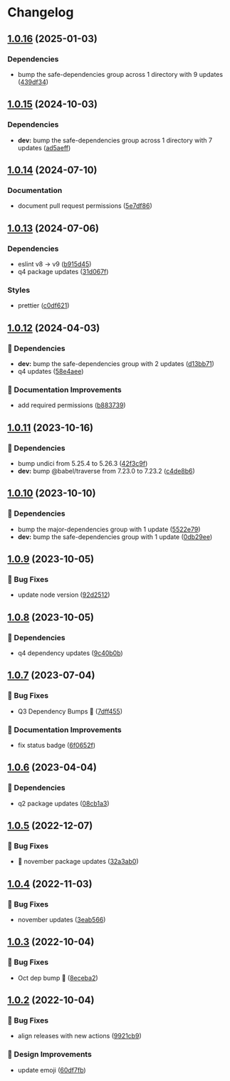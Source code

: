 # Changelog

## [1.0.16](https://github.com/agrc/reminder-action/compare/v1.0.15...v1.0.16) (2025-01-03)


### Dependencies

* bump the safe-dependencies group across 1 directory with 9 updates ([439df34](https://github.com/agrc/reminder-action/commit/439df34e857aa85fa2ced2b7cd27b39dca60239e))

## [1.0.15](https://github.com/agrc/reminder-action/compare/v1.0.14...v1.0.15) (2024-10-03)


### Dependencies

* **dev:** bump the safe-dependencies group across 1 directory with 7 updates ([ad5aeff](https://github.com/agrc/reminder-action/commit/ad5aeff65d2cd61582514269aaeb91799075d5cc))

## [1.0.14](https://github.com/agrc/reminder-action/compare/v1.0.13...v1.0.14) (2024-07-10)


### Documentation

* document pull request permissions ([5e7df86](https://github.com/agrc/reminder-action/commit/5e7df86a399f6236ef9432c36f8b28dc98ed433b))

## [1.0.13](https://github.com/agrc/reminder-action/compare/v1.0.12...v1.0.13) (2024-07-06)


### Dependencies

* eslint v8 -&gt; v9 ([b915d45](https://github.com/agrc/reminder-action/commit/b915d4501b639903c40d97767d2b5490b1b0b01b))
* q4 package updates ([31d067f](https://github.com/agrc/reminder-action/commit/31d067f1c84c88c8690dab4d3e6462150daa467c))


### Styles

* prettier ([c0df621](https://github.com/agrc/reminder-action/commit/c0df621c9ab12f25ffe1d282f63ab6e88e6f7b06))

## [1.0.12](https://github.com/agrc/reminder-action/compare/v1.0.11...v1.0.12) (2024-04-03)


### 🌲 Dependencies

* **dev:** bump the safe-dependencies group with 2 updates ([d13bb71](https://github.com/agrc/reminder-action/commit/d13bb71ce163ae33b5b2e2f1c8bb2fcbaa20563b))
* q4 updates ([58e4aee](https://github.com/agrc/reminder-action/commit/58e4aeec487f3564c89733584e559b9c0853b871))


### 📖 Documentation Improvements

* add required permissions ([b883739](https://github.com/agrc/reminder-action/commit/b88373924758b0c29ff7eabffa5c95c0572a7071))

## [1.0.11](https://github.com/agrc/reminder-action/compare/v1.0.10...v1.0.11) (2023-10-16)


### 🌲 Dependencies

* bump undici from 5.25.4 to 5.26.3 ([42f3c9f](https://github.com/agrc/reminder-action/commit/42f3c9f2b6d0b5bfdd442246466e6be8e0290e17))
* **dev:** bump @babel/traverse from 7.23.0 to 7.23.2 ([c4de8b6](https://github.com/agrc/reminder-action/commit/c4de8b634fbabd11e24c5ac803673ab8cc7d1001))

## [1.0.10](https://github.com/agrc/reminder-action/compare/v1.0.9...v1.0.10) (2023-10-10)


### 🌲 Dependencies

* bump the major-dependencies group with 1 update ([5522e79](https://github.com/agrc/reminder-action/commit/5522e799e33e507e1bbed9fe09aa809c7969b169))
* **dev:** bump the safe-dependencies group with 1 update ([0db29ee](https://github.com/agrc/reminder-action/commit/0db29eeeadac223c6f602264e7aa576cfb6136aa))

## [1.0.9](https://github.com/agrc/reminder-action/compare/v1.0.8...v1.0.9) (2023-10-05)


### 🐛 Bug Fixes

* update node version ([92d2512](https://github.com/agrc/reminder-action/commit/92d251286b5b4455e605fe322cc4140a22c47bdc))

## [1.0.8](https://github.com/agrc/reminder-action/compare/v1.0.7...v1.0.8) (2023-10-05)


### 🌲 Dependencies

* q4 dependency updates ([9c40b0b](https://github.com/agrc/reminder-action/commit/9c40b0bcd8e3f58cecf6d7810a6a9257018e9bb8))

## [1.0.7](https://github.com/agrc/reminder-action/compare/v1.0.6...v1.0.7) (2023-07-04)


### 🐛 Bug Fixes

* Q3 Dependency Bumps 🌲 ([7dff455](https://github.com/agrc/reminder-action/commit/7dff4552dcf244df72e5591a33dbfa7e6a50768e))


### 📖 Documentation Improvements

* fix status badge ([6f0652f](https://github.com/agrc/reminder-action/commit/6f0652f28044ad4676051139901cf8a3aa33725e))

## [1.0.6](https://github.com/agrc/reminder-action/compare/v1.0.5...v1.0.6) (2023-04-04)


### 🌲 Dependencies

* q2 package updates ([08cb1a3](https://github.com/agrc/reminder-action/commit/08cb1a3c65eaebb98b0017f89dd7ae9641a64295))

## [1.0.5](https://github.com/agrc/reminder-action/compare/v1.0.4...v1.0.5) (2022-12-07)


### 🐛 Bug Fixes

* :evergreen_tree: november package updates ([32a3ab0](https://github.com/agrc/reminder-action/commit/32a3ab0c8aeb3559d2ffa1e06a6b1b526a70e99b))

## [1.0.4](https://github.com/agrc/reminder-action/compare/v1.0.3...v1.0.4) (2022-11-03)


### 🐛 Bug Fixes

* november updates ([3eab566](https://github.com/agrc/reminder-action/commit/3eab5663df4632d7d55dcd7d65ba2439ec1776f4))

## [1.0.3](https://github.com/agrc/reminder-action/compare/v1.0.2...v1.0.3) (2022-10-04)


### 🐛 Bug Fixes

* Oct dep bump 🌲 ([8eceba2](https://github.com/agrc/reminder-action/commit/8eceba26ee05c6094d08a54a03ede427100d7658))

## [1.0.2](https://github.com/agrc/reminder-action/compare/v1.0.1...v1.0.2) (2022-10-04)


### 🐛 Bug Fixes

* align releases with new actions ([9921cb9](https://github.com/agrc/reminder-action/commit/9921cb91f900578c79e7c70484dd46d76760f450))


### 🎨 Design Improvements

* update emoji ([60df7fb](https://github.com/agrc/reminder-action/commit/60df7fb087b16bcb2329bf935590dc554a5af698))
